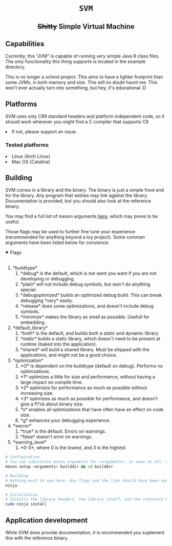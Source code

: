 <h1 align="center"><code>SVM</code></h1>
<h2 align="center"><s>Shitty</s> Simple Virtual Machine</h2>

## Capabilities
Currently, this "JVM" is capable of running *very* simple Java 8 class files. The only functionality this thing supports is located in the example directory.

This is no longer a school project. This aims to have a lighter footprint than some JVMs, in both memory and size. This will *no doubt* haunt me. This won't ever actually turn into something, but hey, it's educational :D

## Platforms
SVM uses only C99 standard headers and platform independent code, so it should work wherever you might find a C compiler that supports C9<li> If not, please support an issue.

### Tested platforms

<li> Linux (Arch Linux)
<li> Mac OS (Catalina)

## Building
SVM comes in a library and the binary. The binary is just a simple front end for the library. Any program that wishes may link against the library.
Documentation is provided, but you should also look at the reference binary.

You may find a full list of meson arguments [here](https://mesonbuild.com/Builtin-options.html), which may prove to be useful.

Those flags may be used to further fine tune your experience (recommended for anything beyond a toy project). Some comman arguments have been listed below for convience:

<details open>
<summary>Flags</summary>
<br>
<ol>
<li>*buildtype*
    <ol>
    <li> *debug* is the default, which is not want you want if you are not developing or debugging.</li>
    <li> *plain* will not include debug symbols, but won't do anything special.</li>
    <li> *debugoptimized* builds an optimized debug build. This can break debugging *very* easily.</li>
    <li> *release* does some optimizations, and doesn't include debug symbols.</li>
    <li> *minimize* makes the library as small as possible. Usefull for embedding.</li>
    </ol>
</li>
<li>*default_library*
    <ol>
    <li> *both* is the default, and builds both a static and dynamic library.</li>
    <li> *static* builds a static library, which doesn't need to be present at runtime (baked into the application).</li>
    <li> *shared* will build a shared library. Must be shipped with the applications, and might not be a good choice.</li>
    </ol>
</li>
<li> *optimization*
    <ol>
    <li> *O* is dependent on the buildtype (default on debug). Performs no optimizations.</li>
    <li> *1* optimizes a little for size and performance, without having a large impact on compile time.</i>
    <li> *2* optimizes for performance as much as possible without increasing size.</li>
    <li> *3* optimizes as much as possible for performance, and doesn't give a f\*ck about binary size.</li>
    <li> *s* enables all optimizations that have often have an effect on code size.</li>
    <li> *g* enhances your debugging experience.</li>
    </ol>
</li>
<li> *werror*
    <ol>
    <li> *true* is the default. Errors on warnings.</li>
    <li> *false* doesn't error on warnings. </li>
    </ol>
</li>
<li> *warning_level*
    <ol>
    <li> *0-3*, where 0 is the lowest, and 3 is the highest.</li>
    </ol
</li>
</ol>
</pre>
</details>

```bash
# Configuration
# You can substitute meson arguments for <arguments>, or none at all. Some common arguments have been listed for convience:
meson setup <arguments> builddir && cd builddir

# Building
# Nothing much to see here. Any flags and the like should have been specified in the configure stage.
ninja

# Installation
# Installs the library headers, the library itself, and the reference VM.
sudo ninja install
```

## Application development
While SVM does provide documentation, it is recommended you suplement this with the reference binary.

